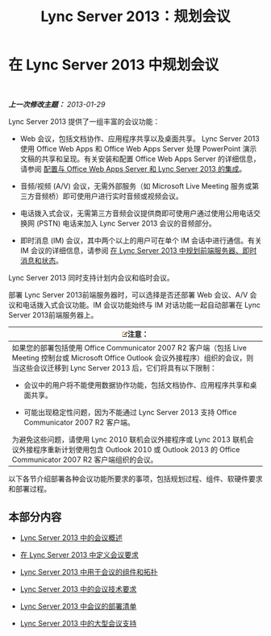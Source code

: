 ﻿---
title: Lync Server 2013：规划会议
TOCTitle: 规划会议
ms:assetid: 983a272a-e1b3-4d70-8f84-836b092fe526
ms:mtpsurl: https://technet.microsoft.com/zh-cn/library/Gg398781(v=OCS.15)
ms:contentKeyID: 49313692
ms.date: 05/19/2016
mtps_version: v=OCS.15
ms.translationtype: HT
---

# 在 Lync Server 2013 中规划会议

 

_**上一次修改主题：** 2013-01-29_

Lync Server 2013 提供了一组丰富的会议功能：

  - Web 会议，包括文档协作、应用程序共享以及桌面共享。 Lync Server 2013 使用 Office Web Apps 和 Office Web Apps Server 处理 PowerPoint 演示文稿的共享和呈现。有关安装和配置 Office Web Apps Server 的详细信息，请参阅 [配置与 Office Web Apps Server 和 Lync Server 2013 的集成](lync-server-2013-enabling-office-web-apps-server-and-lync-server-2013.md)。

  - 音频/视频 (A/V) 会议，无需外部服务（如 Microsoft Live Meeting 服务或第三方音频桥）即可使用户进行实时音频或视频会议。

  - 电话拨入式会议，无需第三方音频会议提供商即可使用户通过使用公用电话交换网 (PSTN) 电话来加入 Lync Server 2013 会议的音频部分。

  - 即时消息 (IM) 会议，其中两个以上的用户可在单个 IM 会话中进行通信。有关 IM 会议的详细信息，请参阅 [在 Lync Server 2013 中规划前端服务器、即时消息和状态](lync-server-2013-planning-for-front-end-servers-instant-messaging-and-presence.md)。

Lync Server 2013 同时支持计划内会议和临时会议。

部署 Lync Server 2013前端服务器时，可以选择是否还部署 Web 会议、A/V 会议和电话拨入式会议功能。IM 会议功能始终与 IM 对话功能一起自动部署在 Lync Server 2013前端服务器上。

<table>
<colgroup>
<col style="width: 100%" />
</colgroup>
<thead>
<tr class="header">
<th><img src="images/Dn783119.note(OCS.15).gif" title="note" alt="note" />注意：</th>
</tr>
</thead>
<tbody>
<tr class="odd">
<td>如果您的部署包括使用 Office Communicator 2007 R2 客户端（包括 Live Meeting 控制台或 Microsoft Office Outlook 会议外接程序）组织的会议，则当这些会议迁移到 Lync Server 2013 后，它们将具有以下限制：
<ul>
<li><p>会议中的用户将不能使用数据协作功能，包括文档协作、应用程序共享和桌面共享。</p></li>
<li><p>可能出现稳定性问题，因为不能通过 Lync Server 2013 支持 Office Communicator 2007 R2 客户端。</p></li>
</ul>
为避免这些问题，请使用 Lync 2010 联机会议外接程序或 Lync 2013 联机会议外接程序重新计划使用包含 Outlook 2010 或 Outlook 2013 的 Office Communicator 2007 R2 客户端组织的会议。</td>
</tr>
</tbody>
</table>


以下各节介绍部署各种会议功能所要求的事项，包括规划过程、组件、软硬件要求和部署过程。

## 本部分内容

  - [Lync Server 2013 中的会议概述](lync-server-2013-overview-of-conferencing.md)

  - [在 Lync Server 2013 中定义会议要求](lync-server-2013-defining-your-requirements-for-conferencing.md)

  - [Lync Server 2013 中用于会议的组件和拓扑](lync-server-2013-components-and-topologies-for-conferencing.md)

  - [Lync Server 2013 中的会议技术要求](lync-server-2013-technical-requirements-for-conferencing.md)

  - [Lync Server 2013 中会议的部署清单](lync-server-2013-deployment-checklist-for-conferencing.md)

  - [Lync Server 2013 中的大型会议支持](lync-server-2013-support-for-large-meetings.md)

